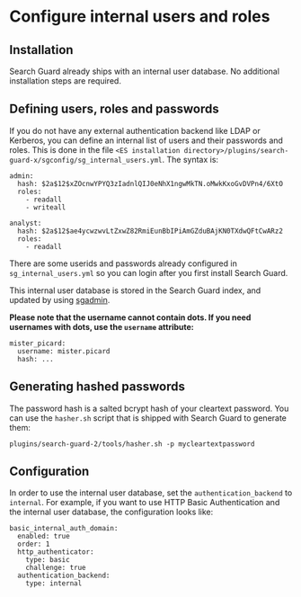 <!---
Copryight 2016 floragunn GmbH
-->

# Configure internal users and roles

## Installation

Search Guard already ships with an internal user database. No additional installation steps are required.  

## Defining users, roles and passwords

If you do not have any external authentication backend like LDAP or Kerberos, you can define an internal list of users and their passwords and roles. This is done in the file `<ES installation directory>/plugins/search-guard-x/sgconfig/sg_internal_users.yml`. The syntax is:

```
admin:
  hash: $2a$12$xZOcnwYPYQ3zIadnlQIJ0eNhX1ngwMkTN.oMwkKxoGvDVPn4/6XtO
  roles:
    - readall
    - writeall

analyst:
  hash: $2a$12$ae4ycwzwvLtZxwZ82RmiEunBbIPiAmGZduBAjKN0TXdwQFtCwARz2
  roles:
    - readall

```
There are some userids and passwords already configured in `sg_internal_users.yml` so you can login after you first install Search Guard.

This internal user database is stored in the Search Guard index, and updated by using [sgadmin](sgadmin.sh).

**Please note that the username cannot contain dots. If you need usernames with dots, use the `username` attribute:**

```
mister_picard:
  username: mister.picard
  hash: ...
```

## Generating hashed passwords

The password hash is a salted bcrypt hash of your cleartext password. You can use the `hasher.sh` script that is shipped with Search Guard to generate them:

``plugins/search-guard-2/tools/hasher.sh -p mycleartextpassword``

## Configuration

In order to use the internal user database, set the `authentication_backend` to `internal`. For example, if you want to use HTTP Basic Authentication and the internal user database, the configuration looks like:

```
basic_internal_auth_domain:
  enabled: true
  order: 1
  http_authenticator:
    type: basic
    challenge: true
  authentication_backend:
    type: internal
```

